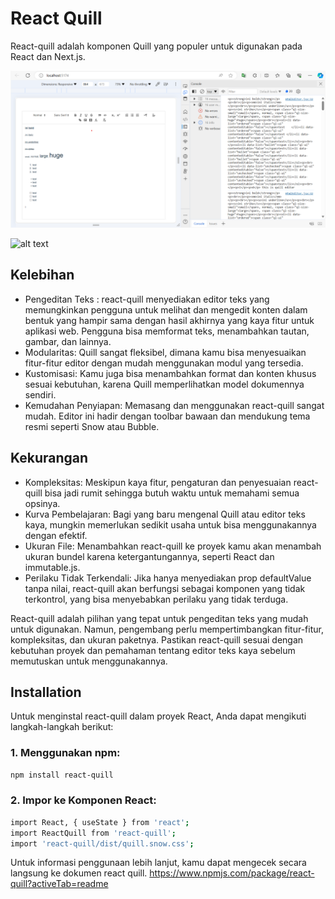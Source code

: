 # React Quill 

React-quill adalah komponen Quill yang populer untuk digunakan pada React dan Next.js.

![alt text](https://github.com/josuafrino/Quill-JS/blob/main/public/image/text.png?raw=true)





![alt text]([https://github.com/josuafrino/Quill-JS/blob/main/public/image/text.png](https://github.com/josuafrino/Quill-JS/blob/main/public/image/link%2C%20gambar%2C%20video.png)?raw=true)

## Kelebihan

- Pengeditan Teks : react-quill menyediakan editor teks yang memungkinkan pengguna untuk melihat dan mengedit konten dalam bentuk yang hampir sama dengan hasil akhirnya yang kaya fitur untuk aplikasi web. Pengguna bisa memformat teks, menambahkan tautan, gambar, dan lainnya.
- Modularitas: Quill sangat fleksibel, dimana kamu bisa menyesuaikan fitur-fitur editor dengan mudah menggunakan modul yang tersedia.
- Kustomisasi: Kamu juga bisa menambahkan format dan konten khusus sesuai kebutuhan, karena Quill memperlihatkan model dokumennya sendiri.
- Kemudahan Penyiapan: Memasang dan menggunakan react-quill sangat mudah. Editor ini hadir dengan toolbar bawaan dan mendukung tema resmi seperti Snow atau Bubble.

## Kekurangan

- Kompleksitas: Meskipun kaya fitur, pengaturan dan penyesuaian react-quill bisa jadi rumit sehingga butuh waktu untuk memahami semua opsinya.
- Kurva Pembelajaran: Bagi yang baru mengenal Quill atau editor teks kaya, mungkin memerlukan sedikit usaha untuk bisa menggunakannya dengan efektif.
- Ukuran File: Menambahkan react-quill ke proyek kamu akan menambah ukuran bundel karena ketergantungannya, seperti React dan immutable.js.
- Perilaku Tidak Terkendali: Jika hanya menyediakan prop defaultValue tanpa nilai, react-quill akan berfungsi sebagai komponen yang tidak terkontrol, yang bisa menyebabkan perilaku yang tidak terduga.

React-quill adalah pilihan yang tepat untuk pengeditan teks yang mudah untuk digunakan. Namun, pengembang perlu mempertimbangkan fitur-fitur, kompleksitas, dan ukuran paketnya. Pastikan react-quill sesuai dengan kebutuhan proyek dan pemahaman tentang editor teks kaya sebelum memutuskan untuk menggunakannya.

## Installation

Untuk menginstal react-quill dalam proyek React, Anda dapat mengikuti langkah-langkah berikut:
### 1. Menggunakan npm:

```sh
npm install react-quill
```
### 2. Impor ke Komponen React:


```sh
import React, { useState } from 'react';
import ReactQuill from 'react-quill';
import 'react-quill/dist/quill.snow.css';
```
Untuk informasi penggunaan lebih lanjut, kamu dapat mengecek secara langsung 
ke dokumen react quill.
https://www.npmjs.com/package/react-quill?activeTab=readme
